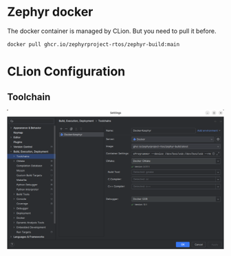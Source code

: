 


# Zephyr docker
The docker container is managed by CLion. But you need to pull it before.

```
docker pull ghcr.io/zephyrproject-rtos/zephyr-build:main
```


# CLion Configuration

## Toolchain

![Toolchain image](images/toolchain.png "Diagram showing the development toolchain")
